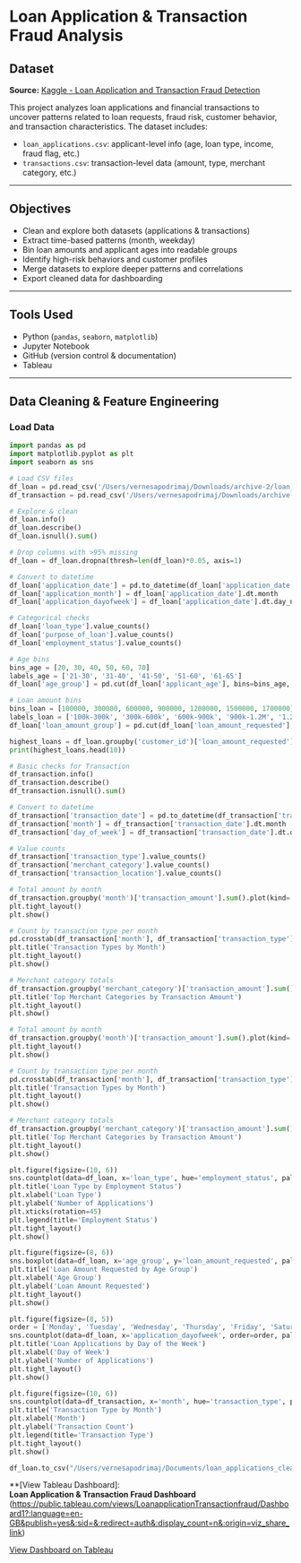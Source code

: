 # Loan Application & Transaction Fraud Analysis

## Dataset

**Source:** [Kaggle - Loan Application and Transaction Fraud Detection](https://www.kaggle.com/datasets/prajwaldongre/loan-application-and-transaction-fraud-detection)

This project analyzes loan applications and financial transactions to uncover patterns related to loan requests, fraud risk, customer behavior, and transaction characteristics. The dataset includes:

- `loan_applications.csv`: applicant-level info (age, loan type, income, fraud flag, etc.)
- `transactions.csv`: transaction-level data (amount, type, merchant category, etc.)

---

## Objectives

- Clean and explore both datasets (applications & transactions)
- Extract time-based patterns (month, weekday)
- Bin loan amounts and applicant ages into readable groups
- Identify high-risk behaviors and customer profiles
- Merge datasets to explore deeper patterns and correlations
- Export cleaned data for dashboarding

---

## Tools Used

- Python (`pandas`, `seaborn`, `matplotlib`)
- Jupyter Notebook
- GitHub (version control & documentation)
- Tableau 

---

## Data Cleaning & Feature Engineering

### Load Data

```python
import pandas as pd
import matplotlib.pyplot as plt
import seaborn as sns

# Load CSV files
df_loan = pd.read_csv('/Users/vernesapodrimaj/Downloads/archive-2/loan_applications.csv')
df_transaction = pd.read_csv('/Users/vernesapodrimaj/Downloads/archive-2/transactions.csv')

# Explore & clean
df_loan.info()
df_loan.describe()
df_loan.isnull().sum()

# Drop columns with >95% missing
df_loan = df_loan.dropna(thresh=len(df_loan)*0.05, axis=1)

# Convert to datetime
df_loan['application_date'] = pd.to_datetime(df_loan['application_date'], errors='coerce')
df_loan['application_month'] = df_loan['application_date'].dt.month
df_loan['application_dayofweek'] = df_loan['application_date'].dt.day_name()

# Categorical checks
df_loan['loan_type'].value_counts()
df_loan['purpose_of_loan'].value_counts()
df_loan['employment_status'].value_counts()

# Age bins
bins_age = [20, 30, 40, 50, 60, 70]
labels_age = ['21-30', '31-40', '41-50', '51-60', '61-65']
df_loan['age_group'] = pd.cut(df_loan['applicant_age'], bins=bins_age, labels=labels_age)

# Loan amount bins
bins_loan = [100000, 300000, 600000, 900000, 1200000, 1500000, 1700000]
labels_loan = ['100k-300k', '300k-600k', '600k-900k', '900k-1.2M', '1.2M-1.5M', '1.5M+']
df_loan['loan_amount_group'] = pd.cut(df_loan['loan_amount_requested'], bins=bins_loan, labels=labels_loan, include_lowest=True)

highest_loans = df_loan.groupby('customer_id')['loan_amount_requested'].max().sort_values(ascending=False)
print(highest_loans.head(10))

# Basic checks for Transaction
df_transaction.info()
df_transaction.describe()
df_transaction.isnull().sum()

# Convert to datetime
df_transaction['transaction_date'] = pd.to_datetime(df_transaction['transaction_date'], errors='coerce')
df_transaction['month'] = df_transaction['transaction_date'].dt.month
df_transaction['day_of_week'] = df_transaction['transaction_date'].dt.day_name()

# Value counts
df_transaction['transaction_type'].value_counts()
df_transaction['merchant_category'].value_counts()
df_transaction['transaction_location'].value_counts()

# Total amount by month
df_transaction.groupby('month')['transaction_amount'].sum().plot(kind='bar', title='Total Transaction Amount by Month')
plt.tight_layout()
plt.show()

# Count by transaction type per month
pd.crosstab(df_transaction['month'], df_transaction['transaction_type']).plot(kind='bar', stacked=True)
plt.title('Transaction Types by Month')
plt.tight_layout()
plt.show()

# Merchant category totals
df_transaction.groupby('merchant_category')['transaction_amount'].sum().sort_values(ascending=False).head(10).plot(kind='bar')
plt.title('Top Merchant Categories by Transaction Amount')
plt.tight_layout()
plt.show()

# Total amount by month
df_transaction.groupby('month')['transaction_amount'].sum().plot(kind='bar', title='Total Transaction Amount by Month')
plt.tight_layout()
plt.show()

# Count by transaction type per month
pd.crosstab(df_transaction['month'], df_transaction['transaction_type']).plot(kind='bar', stacked=True)
plt.title('Transaction Types by Month')
plt.tight_layout()
plt.show()

# Merchant category totals
df_transaction.groupby('merchant_category')['transaction_amount'].sum().sort_values(ascending=False).head(10).plot(kind='bar')
plt.title('Top Merchant Categories by Transaction Amount')
plt.tight_layout()
plt.show()

plt.figure(figsize=(10, 6))
sns.countplot(data=df_loan, x='loan_type', hue='employment_status', palette='Set2')
plt.title('Loan Type by Employment Status')
plt.xlabel('Loan Type')
plt.ylabel('Number of Applications')
plt.xticks(rotation=45)
plt.legend(title='Employment Status')
plt.tight_layout()
plt.show()

plt.figure(figsize=(8, 6))
sns.boxplot(data=df_loan, x='age_group', y='loan_amount_requested', palette='Set3')
plt.title('Loan Amount Requested by Age Group')
plt.xlabel('Age Group')
plt.ylabel('Loan Amount Requested')
plt.tight_layout()
plt.show()

plt.figure(figsize=(8, 5))
order = ['Monday', 'Tuesday', 'Wednesday', 'Thursday', 'Friday', 'Saturday', 'Sunday']
sns.countplot(data=df_loan, x='application_dayofweek', order=order, palette='pastel')
plt.title('Loan Applications by Day of the Week')
plt.xlabel('Day of Week')
plt.ylabel('Number of Applications')
plt.tight_layout()
plt.show()

plt.figure(figsize=(10, 6))
sns.countplot(data=df_transaction, x='month', hue='transaction_type', palette='Set1')
plt.title('Transaction Type by Month')
plt.xlabel('Month')
plt.ylabel('Transaction Count')
plt.legend(title='Transaction Type')
plt.tight_layout()
plt.show()

df_loan.to_csv("/Users/vernesapodrimaj/Documents/loan_applications_cleaned.csv", index=False)
```

**[View Tableau Dashboard]:  
**Loan Application & Transaction Fraud Dashboard** (https://public.tableau.com/views/LoanapplicationTransactionfraud/Dashboard1?:language=en-GB&publish=yes&:sid=&:redirect=auth&:display_count=n&:origin=viz_share_link)


[View Dashboard on Tableau](https://public.tableau.com/views/LoanapplicationTransactionfraud/Dashboard1?:language=en-GB&publish=yes&:sid=&:redirect=auth&:display_count=n&:origin=viz_share_link)
